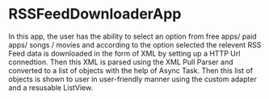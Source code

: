 # RSSFeedDownloaderApp
 
In this app, the user has the ability to select an option from free apps/ paid apps/ songs / movies and according to the option selected
the relevent RSS Feed data is downloaded in the form of XML by setting up a HTTP Url connedtion.
Then this XML is parsed using the XML Pull Parser and converted to a list of objects with the help of Async Task.
Then this list of objects is shown to user in user-friendly manner using the custom adapter and a resusable ListView.
